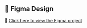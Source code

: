 ## 🎨 Figma Design
🔗 [Click here to view the Figma project](https://www.figma.com/community/file/1479520576193261673)
